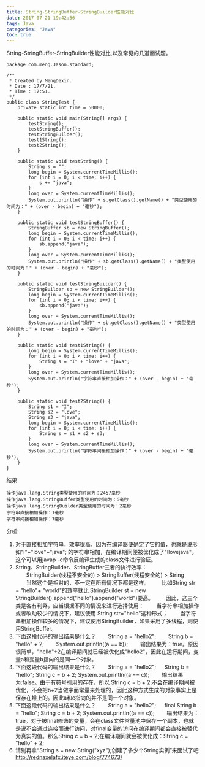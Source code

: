 ```yaml
---
title: String-StringBuffer-StringBuilder性能对比
date: 2017-07-21 19:42:56
tags: Java
categories: "Java"
toc: true
---
```

String-StringBuffer-StringBuilder性能对比,以及常见的几道面试题。
<!--more-->
```
package com.meng.Jason.standard;

/**
 * Created by MengDexin.
 * Date : 17/7/21.
 * Time : 17:51.
 */
public class StringTest {
    private static int time = 50000;

    public static void main(String[] args) {
        testString();
        testStringBuffer();
        testStringBuilder();
        test1String();
        test2String();
    }

    public static void testString() {
        String s = "";
        long begin = System.currentTimeMillis();
        for (int i = 0; i < time; i++) {
            s += "java";
        }
        long over = System.currentTimeMillis();
        System.out.println("操作" + s.getClass().getName() + "类型使用的时间为：" + (over - begin) + "毫秒");
    }

    public static void testStringBuffer() {
        StringBuffer sb = new StringBuffer();
        long begin = System.currentTimeMillis();
        for (int i = 0; i < time; i++) {
            sb.append("java");
        }
        long over = System.currentTimeMillis();
        System.out.println("操作" + sb.getClass().getName() + "类型使用的时间为：" + (over - begin) + "毫秒");
    }

    public static void testStringBuilder() {
        StringBuilder sb = new StringBuilder();
        long begin = System.currentTimeMillis();
        for (int i = 0; i < time; i++) {
            sb.append("java");
        }
        long over = System.currentTimeMillis();
        System.out.println("操作" + sb.getClass().getName() + "类型使用的时间为：" + (over - begin) + "毫秒");
    }

    public static void test1String() {
        long begin = System.currentTimeMillis();
        for (int i = 0; i < time; i++) {
            String s = "I" + "love" + "java";
        }
        long over = System.currentTimeMillis();
        System.out.println("字符串直接相加操作：" + (over - begin) + "毫秒");
    }

    public static void test2String() {
        String s1 = "I";
        String s2 = "love";
        String s3 = "java";
        long begin = System.currentTimeMillis();
        for (int i = 0; i < time; i++) {
            String s = s1 + s2 + s3;
        }
        long over = System.currentTimeMillis();
        System.out.println("字符串间接相加操作：" + (over - begin) + "毫秒");
    }
}
```
结果
```
操作java.lang.String类型使用的时间为：2457毫秒
操作java.lang.StringBuffer类型使用的时间为：6毫秒
操作java.lang.StringBuilder类型使用的时间为：2毫秒
字符串直接相加操作：1毫秒
字符串间接相加操作：7毫秒
```
分析:
1. 对于直接相加字符串，效率很高，因为在编译器便确定了它的值，也就是说形如"I"+"love"+"java"; 的字符串相加，在编译期间便被优化成了"Ilovejava"。这个可以用javap -c命令反编译生成的class文件进行验证。
2. String、StringBuilder、StringBuffer三者的执行效率：
　　StringBuilder(线程不安全的) > StringBuffer(线程安全的) > String
　　当然这个是相对的，不一定在所有情况下都是这样。
　　比如String str = "hello"+ "world"的效率就比 StringBuilder st  = new StringBuilder().append("hello").append("world")要高。
　　因此，这三个类是各有利弊，应当根据不同的情况来进行选择使用：
　　当字符串相加操作或者改动较少的情况下，建议使用 String str="hello"这种形式；
　　当字符串相加操作较多的情况下，建议使用StringBuilder，如果采用了多线程，则使用StringBuffer。
1. 下面这段代码的输出结果是什么？
　　String a = "hello2"; 　　String b = "hello" + 2; 　　System.out.println((a == b));
　　输出结果为：true。原因很简单，"hello"+2在编译期间就已经被优化成"hello2"，因此在运行期间，变量a和变量b指向的是同一个对象。
2. 下面这段代码的输出结果是什么？
　　String a = "hello2"; 　  String b = "hello";       String c = b + 2;       System.out.println((a == c));
　　输出结果为:false。由于有符号引用的存在，所以  String c = b + 2;不会在编译期间被优化，不会把b+2当做字面常量来处理的，因此这种方式生成的对象事实上是保存在堆上的。因此a和c指向的并不是同一个对象。
3. 下面这段代码的输出结果是什么？
　　String a = "hello2";   　 final String b = "hello";       String c = b + 2;       System.out.println((a == c));
　　输出结果为：true。对于被final修饰的变量，会在class文件常量池中保存一个副本，也就是说不会通过连接而进行访问，对final变量的访问在编译期间都会直接被替代为真实的值。那么String c = b + 2;在编译期间就会被优化成：String c = "hello" + 2;
4. 请别再拿“String s = new String("xyz");创建了多少个String实例”来面试了吧 http://rednaxelafx.iteye.com/blog/774673/






